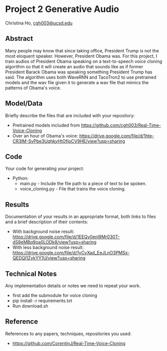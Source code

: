 # Project 2 Generative Audio

Christina Ho, cgh003@ucsd.edu

## Abstract

Many people may know that since taking office, President Trump is not the most eloquent speaker. However, President Obama was. For this project, I train audios of President Obama speaking on a text-to-speech voice cloning algorithm so that it will create an audio that sounds like as if former President Barack Obama was speaking something President Trump has said. The algorithm uses both WaveRNN and TacoTron2 to use pretrained models and the wav file given it to generate a wav file that mimics the patterns of Obama's voice. 

## Model/Data

Briefly describe the files that are included with your repository:
- Pretrained models included from https://github.com/cgh003/Real-Time-Voice-Cloning
- Over an hour of Obama's voice: https://drive.google.com/file/d/1hte-CR3lM-SvPbe3UqhkyHtOfipCV9HE/view?usp=sharing

## Code

Your code for generating your project:
- Python: 
    - main.py - Include the file path to a piece of text to be spoken.
    - voice_cloning.py - File that trains the voice cloning.

## Results

Documentation of your results in an appropriate format, both links to files and a brief description of their contents:
- With background noise result: https://drive.google.com/file/d/1EEQy0enl9Mr030T-dS8eMBq9oa0LODk8/view?usp=sharing
- With less background noise result: https://drive.google.com/file/d/1yCvXad_EeJLnO3PMSx-QEDQl1ZykYY1U/view?usp=sharing

## Technical Notes

Any implementation details or notes we need to repeat your work. 
- first add the submodule for voice cloning
- pip install -r requirements.txt
- Run download.sh

## Reference

References to any papers, techniques, repositories you used:
- https://github.com/CorentinJ/Real-Time-Voice-Cloning
